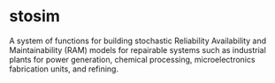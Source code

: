 # stosim
A system of functions for building stochastic Reliability Availability and Maintainability (RAM) models for repairable systems such as industrial plants for power generation, chemical processing, microelectronics fabrication units, and refining.
